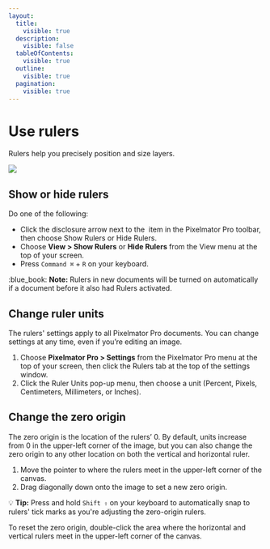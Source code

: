 ```yaml
---
layout:
  title:
    visible: true
  description:
    visible: false
  tableOfContents:
    visible: true
  outline:
    visible: true
  pagination:
    visible: true
---
```


# Use rulers

Rulers help you precisely position and size layers.

![](https://help.pixelmator.com/pixelmator-pro/3.5/assets/English/1651756421000.jpeg)

## Show or hide rulers

Do one of the following:

* Click the disclosure arrow next to the <img src="https://help.pixelmator.com/pixelmator-pro/3.5/assets/English/1605110032000.png" alt="" data-size="line"> item in the Pixelmator Pro toolbar, then choose Show Rulers or Hide Rulers.
* Choose **View > Show Rulers** or **Hide Rulers** from the View menu at the top of your screen.
* Press `Command ⌘` + `R` on your keyboard.&#x20;

:blue\_book: **Note:** Rulers in new documents will be turned on automatically if a document before it also had Rulers activated.

## Change ruler units

The rulers' settings apply to all Pixelmator Pro documents. You can change settings at any time, even if you’re editing an image.

1. Choose **Pixelmator Pro > Settings** from the Pixelmator Pro menu at the top of your screen, then click the Rulers tab at the top of the settings window.
2. Click the Ruler Units pop-up menu, then choose a unit (Percent, Pixels, Centimeters, Millimeters, or Inches).

## Change the zero origin

The zero origin is the location of the rulers’ 0. By default, units increase from 0 in the upper-left corner of the image, but you can also change the zero origin to any other location on both the vertical and horizontal ruler.

1. Move the pointer to where the rulers meet in the upper-left corner of the canvas.
2. Drag diagonally down onto the image to set a new zero origin.

:bulb: **Tip:** Press and hold `Shift ⇧` on your keyboard to automatically snap to rulers' tick marks as you're adjusting the zero-origin rulers.

To reset the zero origin, double-click the area where the horizontal and vertical rulers meet in the upper-left corner of the canvas.
